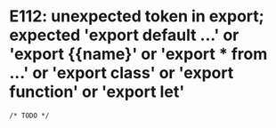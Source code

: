 # E112: unexpected token in export; expected 'export default ...' or 'export {{name}' or 'export * from ...' or 'export class' or 'export function' or 'export let'

    /* TODO */
